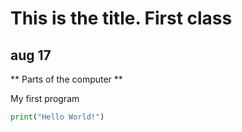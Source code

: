 # This is the title. First class

## aug 17

** Parts of the computer **

My first program
```.py
print("Hello World!")
```
